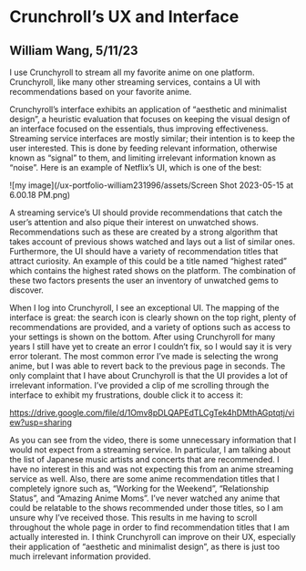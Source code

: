 # Crunchroll’s UX and Interface
## William Wang, 5/11/23

I use Crunchyroll to stream all my favorite anime on one platform. Crunchyroll, like many other streaming services, contains a UI with recommendations based on your favorite anime.

Crunchyroll’s interface exhibits an application of “aesthetic and minimalist design”, a heuristic evaluation that focuses on keeping the visual design of an interface focused on the essentials, thus improving effectiveness. Streaming service interfaces are mostly similar; their intention is to keep the user interested. This is done by feeding relevant information, otherwise known as “signal” to them, and limiting irrelevant information known as “noise”. Here is an example of Netflix’s UI, which is one of the best:

![my image](/ux-portfolio-william231996/assets/Screen Shot 2023-05-15 at 6.00.18 PM.png)

A streaming service’s UI should provide recommendations that catch the user’s attention and also pique their interest on unwatched shows. Recommendations such as these are created by a strong algorithm that takes account of previous shows watched and lays out a list of similar ones. Furthermore, the UI should have a variety of recommendation titles that attract curiosity. An example of this could be a title named “highest rated” which contains the highest rated shows on the platform. The combination of these two factors presents the user an inventory of unwatched gems to discover. 

When I log into Crunchyroll, I see an exceptional UI. The mapping of the interface is great: the search icon is clearly shown on the top right, plenty of recommendations are provided, and a variety of options such as access to your settings is shown on the bottom. After using Crunchyroll for many years I still have yet to create an error I couldn’t fix, so I would say it is very error tolerant. The most common error I’ve made is selecting the wrong anime, but I was able to revert back to the previous page in seconds. The only complaint that I have about Crunchyroll is that the UI provides a lot of irrelevant information. I’ve provided a clip of me scrolling through the interface to exhibit my frustrations, double click it to access it:

https://drive.google.com/file/d/1Omv8pDLQAPEdTLCgTek4hDMthAGptqtj/view?usp=sharing

As you can see from the video, there is some unnecessary information that I would not expect from a streaming service. In particular, I am talking about the list of Japanese music artists and concerts that are recommended. I have no interest in this and was not expecting this from an anime streaming service as well. Also, there are some anime recommendation titles that I completely ignore such as, “Working for the Weekend”, “Relationship Status”, and “Amazing Anime Moms”. I’ve never watched any anime that could be relatable to the shows recommended under those titles, so I am unsure why I’ve received those. This results in me having to scroll throughout the whole page in order to find recommendation titles that I am actually interested in. I think Crunchyroll can improve on their UX, especially their application of “aesthetic and minimalist design”, as there is just too much irrelevant information provided. 
